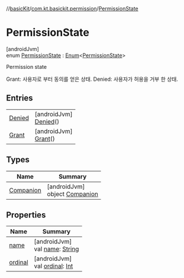 //[basicKit](../../../index.md)/[com.kt.basickit.permission](../index.md)/[PermissionState](index.md)

# PermissionState

[androidJvm]\
enum [PermissionState](index.md) : [Enum](https://kotlinlang.org/api/latest/jvm/stdlib/kotlin/-enum/index.html)&lt;[PermissionState](index.md)&gt; 

Permission state

Grant: 사용자로 부터 동의를 얻은 상태. Denied: 사용자가 허용을 거부 한 상태.

## Entries

| | |
|---|---|
| [Denied](-denied/index.md) | [androidJvm]<br>[Denied](-denied/index.md)() |
| [Grant](-grant/index.md) | [androidJvm]<br>[Grant](-grant/index.md)() |

## Types

| Name | Summary |
|---|---|
| [Companion](-companion/index.md) | [androidJvm]<br>object [Companion](-companion/index.md) |

## Properties

| Name | Summary |
|---|---|
| [name](../../com.kt.basickit.pollingcenter/-polling-center/-polling-type/-instant/index.md#-372974862%2FProperties%2F2043513891) | [androidJvm]<br>val [name](../../com.kt.basickit.pollingcenter/-polling-center/-polling-type/-instant/index.md#-372974862%2FProperties%2F2043513891): [String](https://kotlinlang.org/api/latest/jvm/stdlib/kotlin/-string/index.html) |
| [ordinal](../../com.kt.basickit.pollingcenter/-polling-center/-polling-type/-instant/index.md#-739389684%2FProperties%2F2043513891) | [androidJvm]<br>val [ordinal](../../com.kt.basickit.pollingcenter/-polling-center/-polling-type/-instant/index.md#-739389684%2FProperties%2F2043513891): [Int](https://kotlinlang.org/api/latest/jvm/stdlib/kotlin/-int/index.html) |
